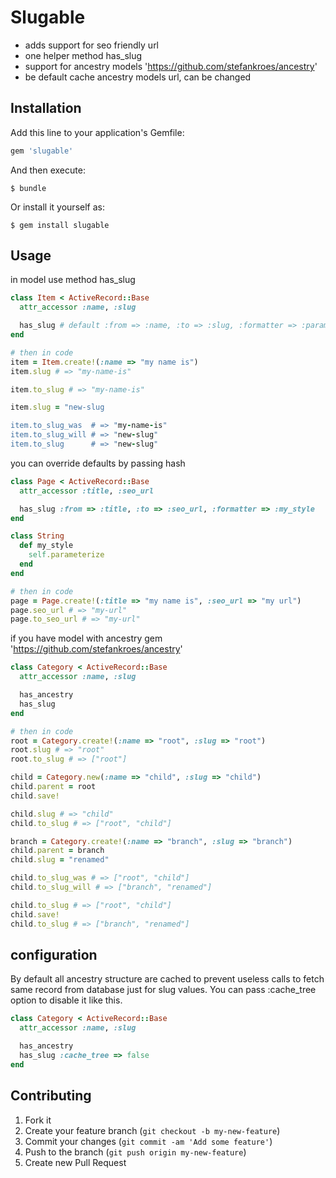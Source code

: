 # Slugable

* adds support for seo friendly url
* one helper method has_slug
* support for ancestry models 'https://github.com/stefankroes/ancestry'
* be default cache ancestry models url, can be changed

## Installation

Add this line to your application's Gemfile:

```ruby
gem 'slugable'
```

And then execute:

    $ bundle

Or install it yourself as:

    $ gem install slugable

## Usage

in model use method has_slug

```ruby
class Item < ActiveRecord::Base
  attr_accessor :name, :slug

  has_slug # default :from => :name, :to => :slug, :formatter => :parameterize, :cache_tree => true
end

# then in code
item = Item.create!(:name => "my name is")
item.slug # => "my-name-is"

item.to_slug # => "my-name-is"

item.slug = "new-slug

item.to_slug_was  # => "my-name-is"
item.to_slug_will # => "new-slug"
item.to_slug      # => "new-slug"
```

you can override defaults by passing hash

```ruby
class Page < ActiveRecord::Base
  attr_accessor :title, :seo_url

  has_slug :from => :title, :to => :seo_url, :formatter => :my_style
end

class String
  def my_style
    self.parameterize
  end
end

# then in code
page = Page.create!(:title => "my name is", :seo_url => "my url")
page.seo_url # => "my-url"
page.to_seo_url # => "my-url"
```

if you have model with ancestry gem 'https://github.com/stefankroes/ancestry'

```ruby
class Category < ActiveRecord::Base
  attr_accessor :name, :slug

  has_ancestry
  has_slug
end

# then in code
root = Category.create!(:name => "root", :slug => "root")
root.slug # => "root"
root.to_slug # => ["root"]

child = Category.new(:name => "child", :slug => "child")
child.parent = root
child.save!

child.slug # => "child"
child.to_slug # => ["root", "child"]

branch = Category.create!(:name => "branch", :slug => "branch")
child.parent = branch
child.slug = "renamed"

child.to_slug_was # => ["root", "child"]
child.to_slug_will # => ["branch", "renamed"]

child.to_slug # => ["root", "child"]
child.save!
child.to_slug # => ["branch", "renamed"]
```

## configuration

  By default all ancestry structure are cached to prevent useless calls to fetch same record from database just for slug values.
  You can pass :cache_tree option to disable it like this.

```ruby
class Category < ActiveRecord::Base
  attr_accessor :name, :slug

  has_ancestry
  has_slug :cache_tree => false
end
```

## Contributing

1. Fork it
2. Create your feature branch (`git checkout -b my-new-feature`)
3. Commit your changes (`git commit -am 'Add some feature'`)
4. Push to the branch (`git push origin my-new-feature`)
5. Create new Pull Request
